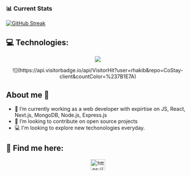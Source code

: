 

 
### 📊 Current Stats


[![GitHub Streak](https://github-readme-streak-stats.herokuapp.com?user=rhakib&theme=radical&card_width=850)](https://git.io/streak-stats)





## 💻 Technologies:

<p align="center">
  <a href="https://skillicons.dev">
    <img src="https://skillicons.dev/icons?i=html,css,tailwind,firebase,js,ts,react,nextjs,nodejs,express,mongodb" />
  </a>
</p>

<p align="center">
  ![](https://api.visitorbadge.io/api/VisitorHit?user=rhakib&repo=CoStay-client&countColor=%237B1E7A)
</p>


## About me 🙋 
- 🌱 I’m currently working as a web developer with expirtise on JS, React, Next.js, MongoDB, Node.js, Express.js
- 👯 I’m looking to contribute on open source projects
- 💻 I'm looking to explore new techonologies everyday.



## 📱 Find me here:


<p align="center">
<a href="https://www.linkedin.com/in/mrakibulhasan/" target="blank"><img align="center" src="https://raw.githubusercontent.com/rahuldkjain/github-profile-readme-generator/master/src/images/icons/Social/linked-in-alt.svg" alt="https://www.linkedin.com/in/rakibul-hasan-001b08246/" height="30" width="40" /></a>
</p>



